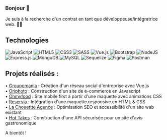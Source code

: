### Bonjour 👋

Je suis à la recherche d'un contrat en tant que développeuse/intégratrice web. 👩‍💻

## Technologies
![JavaScript](https://img.shields.io/badge/javascript-%23323330.svg?style=for-the-badge&logo=javascript&logoColor=%23F7DF1E)
![HTML5](https://img.shields.io/badge/html5-%23E34F26.svg?style=for-the-badge&logo=html5&logoColor=white)
![CSS3](https://img.shields.io/badge/css3-%231572B6.svg?style=for-the-badge&logo=css3&logoColor=white)
![SASS](https://img.shields.io/badge/SASS-hotpink.svg?style=for-the-badge&logo=SASS&logoColor=white)
![Vue.js](https://img.shields.io/badge/vuejs-%2335495e.svg?style=for-the-badge&logo=vuedotjs&logoColor=%234FC08D)
![Bootstrap](https://img.shields.io/badge/bootstrap-%23563D7C.svg?style=for-the-badge&logo=bootstrap&logoColor=white)
![NodeJS](https://img.shields.io/badge/node.js-6DA55F?style=for-the-badge&logo=node.js&logoColor=white)
![Express.js](https://img.shields.io/badge/express.js-%23404d59.svg?style=for-the-badge&logo=express&logoColor=%2361DAFB)
![MongoDB](https://img.shields.io/badge/MongoDB-%234ea94b.svg?style=for-the-badge&logo=mongodb&logoColor=white)
![MySQL](https://img.shields.io/badge/mysql-%2300f.svg?style=for-the-badge&logo=mysql&logoColor=white)
![Sequelize](https://img.shields.io/badge/Sequelize-52B0E7?style=for-the-badge&logo=Sequelize&logoColor=white)
![Figma](https://img.shields.io/badge/figma-%23F24E1E.svg?style=for-the-badge&logo=figma&logoColor=white)
![Postman](https://img.shields.io/badge/Postman-FF6C37?style=for-the-badge&logo=postman&logoColor=white)


## Projets réalisés :  
• [Groupomania](https://github.com/MarineFlora/MarineRapeneau_7_08112021) : Création d'un réseau social d'entreprise avec Vue.js   
• [Oriphoto](https://github.com/MarineFlora/MarineRapeneau_5_19082021) : Construction d'un site de e-commerce en Javascript    
• [Ohmyfood](https://github.com/MarineFlora/MarineRapeneau_3_11062021) : Site mobile first à partir d'une maquette avec animations CSS    
• [Reservia](https://github.com/MarineFlora/MarineRapeneau_2_29042021) : Intégration d'une maquette responsive en HTML & CSS     
• [La Chouettte Agence](https://github.com/MarineFlora/OC_P4) : Optimisation SEO et accessibilité d'un site web existant      
• [Hot Takes](https://github.com/MarineFlora/MarineRapeneau_6_04102021) : Construction d'une API sécurisée pour un site d'avis gastronomique      



A bientôt !

<!--
**MarineFlora/marineflora** is a ✨ _special_ ✨ repository because its `README.md` (this file) appears on your GitHub profile.

Here are some ideas to get you started:

- 🔭 I’m currently working on ...
- 🌱 I’m currently learning ...
- 👯 I’m looking to collaborate on ...
- 🤔 I’m looking for help with ...
- 💬 Ask me about ...
- 📫 How to reach me: ...
- 😄 Pronouns: ...
- ⚡ Fun fact: ...
-->

